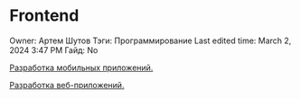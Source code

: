 # Frontend

Owner: Артем Шутов
Тэги: Программирование
Last edited time: March 2, 2024 3:47 PM
Гайд: No

[Разработка мобильных приложений.](Frontend%2050862f12e997499ca3e954a8522851f0/%D0%A0%D0%B0%D0%B7%D1%80%D0%B0%D0%B1%D0%BE%D1%82%D0%BA%D0%B0%20%D0%BC%D0%BE%D0%B1%D0%B8%D0%BB%D1%8C%D0%BD%D1%8B%D1%85%20%D0%BF%D1%80%D0%B8%D0%BB%D0%BE%D0%B6%D0%B5%D0%BD%D0%B8%D0%B8%CC%86%20c95f954e95c94643bbe6164aa9d7dbbd.md)

[Разработка веб-приложений.](Frontend%2050862f12e997499ca3e954a8522851f0/%D0%A0%D0%B0%D0%B7%D1%80%D0%B0%D0%B1%D0%BE%D1%82%D0%BA%D0%B0%20%D0%B2%D0%B5%D0%B1-%D0%BF%D1%80%D0%B8%D0%BB%D0%BE%D0%B6%D0%B5%D0%BD%D0%B8%D0%B8%CC%86%2053d8bf97415f4f2f921e9cd71a0ee4de.md)